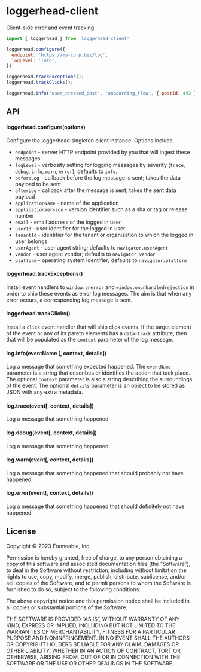 # loggerhead-client

Client-side error and event tracking

```javascript
import { loggerhead } from 'loggerhead-client'

loggerhead.configure({
  endpoint: 'https://my-corp.biz/log',
  logLevel: 'info',
})

loggerhead.trackExceptions();
loggerhead.trackClicks();

loggerhead.info('user_created_post', 'onboarding_flow', { postId: 492 })
```

## API

#### loggerhead.configure(options)

Configure the loggerhead singleton client instance.  Options include...

- `endpoint` - server HTTP endpoint provided by you that will ingest these messages
- `logLevel` - verbosity setting for logging messages by severity (`trace`, `debug`, `info`, `warn`, `error`); defaults to `info`.
- `beforeLog` - callback before the log message is sent; takes the data payload to be sent
- `afterLog` - callback after the message is sent; takes the sent data payload
- `applicationName` - name of the application
- `applicationVersion` - version identifier such as a sha or tag or release number
- `email` - email address of the logged in user
- `userId` - user identifier for the logged in user
- `tenantId` - identifier for the tenant or organization to which the logged in user belongs
- `userAgent` - user agent string; defaults to `navigator.userAgent`
- `vendor` - user agent vendor; defaults to `navigator.vendor`
- `platform` - operating system identifier; defaults to `navigator.platform`

#### loggerhead.trackExceptions()

Install event handlers to `window.onerror` and `window.onunhandledrejection` in order to ship these events as error log messages.  The aim is that when any error occurs, a corresponding log message is sent.

#### loggerhead.trackClicks()

Install a `click` event handler that will ship click events.  If the target element of the event or any of its paretn elements has a `data-track` attribute, then that will be populated as the `context` parameter of the log message.

#### log.info(eventName [, context, details])

Log a message that something expected happened.  The `eventName` parameter is a string that describes or identifies the action that took place.  The optional `context` parameter is also a string describing the surroundings of the event.  The optional `details` parameter is an object to be stored as JSON with any extra metadata.

#### log.trace(event[, context, details])

Log a message that something happened

#### log.debug(event[, context, details])

Log a message that something happened

#### log.warn(event[, context, details])

Log a message that something happened that should probably not have happened

#### log.error(event[, context, details])

Log a message that something happened that should definitely not have happened

## License

Copyright © 2023 Frameable, Inc

Permission is hereby granted, free of charge, to any person obtaining a copy of this software and associated documentation files (the “Software”), to deal in the Software without restriction, including without limitation the rights to use, copy, modify, merge, publish, distribute, sublicense, and/or sell copies of the Software, and to permit persons to whom the Software is furnished to do so, subject to the following conditions:

The above copyright notice and this permission notice shall be included in all copies or substantial portions of the Software.

THE SOFTWARE IS PROVIDED “AS IS”, WITHOUT WARRANTY OF ANY KIND, EXPRESS OR IMPLIED, INCLUDING BUT NOT LIMITED TO THE WARRANTIES OF MERCHANTABILITY, FITNESS FOR A PARTICULAR PURPOSE AND NONINFRINGEMENT. IN NO EVENT SHALL THE AUTHORS OR COPYRIGHT HOLDERS BE LIABLE FOR ANY CLAIM, DAMAGES OR OTHER LIABILITY, WHETHER IN AN ACTION OF CONTRACT, TORT OR OTHERWISE, ARISING FROM, OUT OF OR IN CONNECTION WITH THE SOFTWARE OR THE USE OR OTHER DEALINGS IN THE SOFTWARE.
